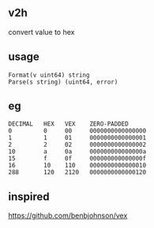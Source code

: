## v2h
convert value to hex

## usage
```cassandraql
Format(v uint64) string
Parse(s string) (uint64, error)
```

## eg
```cassandraql
DECIMAL   HEX   VEX    ZERO-PADDED
0         0     00     0000000000000000
1         1     01     0000000000000001
2         2     02     0000000000000002
10        a     0a     000000000000000a
15        f     0f     000000000000000f
16        10    110    0000000000000010
288       120   2120   0000000000000120
```

## inspired
https://github.com/benbjohnson/vex